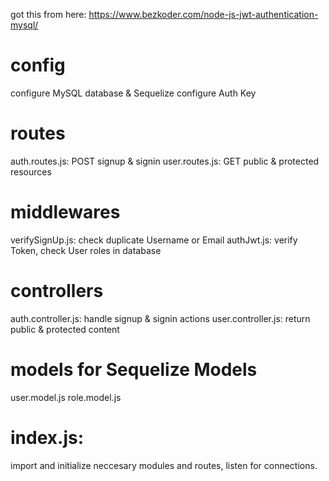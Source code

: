 got this from here: https://www.bezkoder.com/node-js-jwt-authentication-mysql/

# config

configure MySQL database & Sequelize
configure Auth Key

# routes

auth.routes.js: POST signup & signin
user.routes.js: GET public & protected resources

# middlewares

verifySignUp.js: check duplicate Username or Email
authJwt.js: verify Token, check User roles in database

# controllers

auth.controller.js: handle signup & signin actions
user.controller.js: return public & protected content

# models for Sequelize Models

user.model.js
role.model.js

# index.js:

import and initialize neccesary modules and routes, listen for connections.
